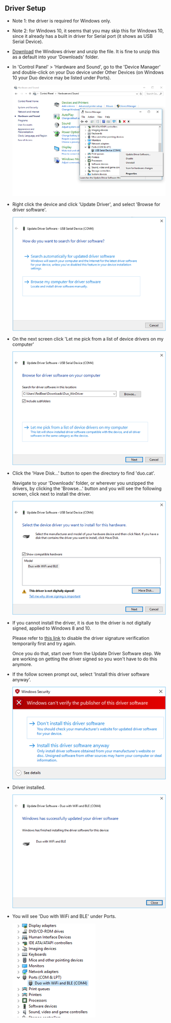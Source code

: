 
## Driver Setup

* Note 1: the driver is required for Windows only.

* Note 2: for Windows 10, it seems that you may skip this for Windows 10, since it already has a built in driver for Serial port (it shows as USB Serial Device).

* [Download](https://github.com/redbear/Duo/raw/master/driver/windows/duo_win_driver.zip) the Windows driver and unzip the file. It is fine to unzip this as a default into your 'Downloads' folder.

* In 'Control Panel' > 'Hardware and Sound', go to the 'Device Manager' and double-click on your Duo device under Other Devices (on Windows 10 your Duo device may be listed under Ports).

	![image](images/DeviceManager.png)
	
* Right click the device and click 'Update Driver', and select 'Browse for driver software'.

	![image](images/SearchDriver.png)

* On the next screen click 'Let me pick from a list of device drivers on my computer'

	![image](images/BrowseDriver.png)

* Click the 'Have Disk...' button to open the directory to find 'duo.cat'.

	Navigate to your 'Downloads' folder, or wherever you unzipped the drivers, by clicking the 'Browse...' button and you will see the following screen, click next to install the driver.

	![image](images/SelectDriver.png)

* If you cannot install the driver, it is due to the driver is not digitally signed, applied to Windows 8 and 10.

	Please refer to [this link](http://www.howtogeek.com/167723/how-to-disable-driver-signature-verification-on-64-bit-windows-8.1-so-that-you-can-install-unsigned-drivers/) to disable the driver signature verification temporarily first and try again.

	Once you do that, start over from the Update Driver Software step. We are working on getting the driver signed so you won't have to do this anymore.

* If the follow screen prompt out, select 'Install this driver software anyway'.

	![image](images/Warning.png)

* Driver installed.

	![image](images/Complete.png)

* You will see 'Duo with WiFi and BLE' under Ports.

	![image](images/Done.png)

